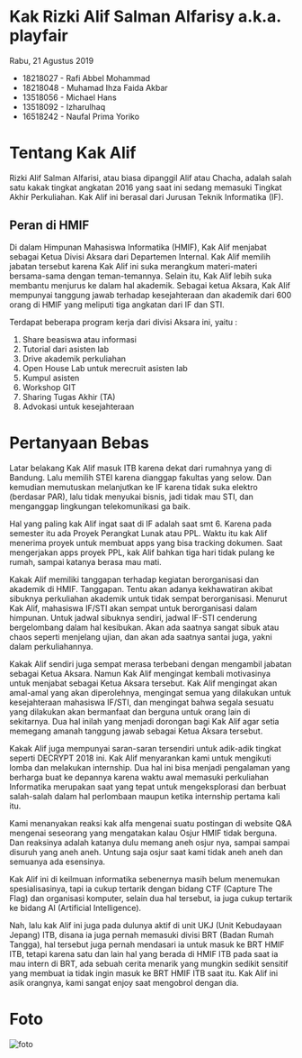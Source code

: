 # Kak Rizki Alif Salman Alfarisy a.k.a. playfair
Rabu, 21 Agustus 2019

-  18218027 - Rafi Abbel Mohammad
-  18218048 - Muhamad Ihza Faida Akbar
-  13518056 - Michael Hans
-  13518092 - Izharulhaq
-  16518242 - Naufal Prima Yoriko 

# Tentang Kak Alif
Rizki Alif Salman Alfarisi, atau biasa dipanggil Alif atau Chacha, adalah salah satu kakak tingkat angkatan 2016 yang saat ini sedang memasuki Tingkat Akhir Perkuliahan. Kak Alif ini berasal dari Jurusan Teknik Informatika (IF).

## Peran di HMIF
Di dalam Himpunan Mahasiswa Informatika (HMIF), Kak Alif menjabat sebagai Ketua Divisi Aksara dari Departemen Internal. Kak Alif memilih jabatan tersebut karena Kak Alif ini suka merangkum materi-materi bersama-sama dengan teman-temannya. Selain itu, Kak Alif lebih suka membantu menjurus ke dalam hal akademik. Sebagai ketua Aksara, Kak Alif mempunyai tanggung jawab terhadap kesejahteraan dan akademik dari 600 orang di HMIF yang meliputi tiga angkatan dari IF dan STI.

Terdapat beberapa program kerja dari divisi Aksara ini, yaitu :
1.	Share beasiswa atau informasi
2.	Tutorial dari asisten lab
3.	Drive akademik perkuliahan
4.	Open House Lab untuk merecruit asisten lab
5.	Kumpul asisten
6.	Workshop GIT
7.	Sharing Tugas Akhir (TA)
8.	Advokasi untuk kesejahteraan

# Pertanyaan Bebas
Latar belakang Kak Alif masuk ITB karena dekat dari rumahnya yang di Bandung. Lalu memilih STEI karena dianggap fakultas yang selow. Dan kemudian memutuskan melanjutkan ke IF karena tidak suka elektro (berdasar PAR), lalu tidak menyukai bisnis, jadi tidak mau STI, dan menganggap lingkungan telekomunikasi ga baik.

Hal yang paling kak Alif ingat saat di IF adalah saat smt 6. Karena pada semester itu ada Proyek Perangkat Lunak atau PPL.  Waktu itu kak Alif menerima proyek untuk membuat apps yang bisa tracking dokumen. Saat mengerjakan apps proyek PPL, kak Alif bahkan tiga hari tidak pulang ke rumah, sampai katanya berasa mau mati.

Kakak Alif memiliki tanggapan terhadap kegiatan berorganisasi dan akademik di HMIF. Tanggapan. Tentu akan adanya kekhawatiran akibat sibuknya perkuliahan akademik untuk tidak sempat berorganisasi. Menurut Kak Alif, mahasiswa IF/STI akan sempat untuk berorganisasi dalam himpunan. Untuk jadwal sibuknya sendiri, jadwal IF-STI cenderung bergelombang dalam hal kesibukan. Akan ada saatnya sangat sibuk atau chaos seperti menjelang ujian, dan akan ada saatnya santai juga, yakni dalam perkuliahannya.

Kakak Alif sendiri juga sempat merasa terbebani dengan mengambil jabatan sebagai Ketua Aksara. Namun Kak Alif mengingat kembali motivasinya untuk menjabat sebagai Ketua Aksara tersebut. Kak Alif mengingat akan amal-amal yang akan diperolehnya, mengingat semua yang dilakukan untuk kesejahteraan mahasiswa IF/STI, dan mengingat bahwa segala sesuatu yang dilakukan akan bermanfaat dan berguna untuk orang lain di sekitarnya. Dua hal inilah yang menjadi dorongan bagi Kak Alif agar setia memegang amanah tanggung jawab sebagai Ketua Aksara tersebut.

Kakak Alif juga mempunyai saran-saran tersendiri untuk adik-adik tingkat seperti DECRYPT 2018 ini. Kak Alif menyarankan kami untuk mengikuti lomba dan melakukan internship. Dua hal ini bisa menjadi pengalaman yang berharga buat ke depannya karena waktu awal memasuki perkuliahan Informatika merupakan saat yang tepat untuk mengeksplorasi dan berbuat salah-salah dalam hal perlombaan maupun ketika internship pertama kali itu.

Kami menanyakan reaksi kak alfa mengenai suatu postingan di website Q&A mengenai seseorang yang mengatakan kalau Osjur HMIF tidak berguna. Dan reaksinya adalah katanya dulu memang aneh osjur nya, sampai sampai disuruh yang aneh aneh. Untung saja osjur saat kami tidak aneh aneh dan semuanya ada esensinya. 

Kak Alif ini di keilmuan informatika sebenernya masih belum menemukan spesialisasinya, tapi ia cukup tertarik dengan bidang CTF (Capture The Flag) dan organisasi komputer, selain dua hal tersebut, ia juga cukup tertarik ke bidang AI (Artificial Intelligence).

Nah, lalu kak Alif ini juga pada dulunya aktif di unit UKJ (Unit Kebudayaan Jepang) ITB, disana ia juga pernah memasuki divisi BRT (Badan Rumah Tangga), hal tersebut juga pernah mendasari ia untuk masuk ke BRT HMIF ITB, tetapi karena satu dan lain hal yang berada di HMIF ITB pada saat ia mau intern di BRT, ada sebuah cerita menarik yang mungkin sedikit sensitif yang membuat ia tidak ingin masuk ke BRT HMIF ITB saat itu. Kak Alif ini asik orangnya, kami sangat enjoy saat mengobrol dengan dia.


# Foto
![foto](./16518047-16518183-16518192-16518214-16518242.jpg)
